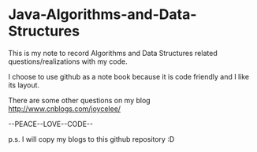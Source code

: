 # Java-Algorithms-and-Data-Structures

This is my note to record Algorithms and Data Structures related questions/realizations with my code. 

I choose to use github as a note book because it is code friendly and I like its layout.

There are some other questions on my blog http://www.cnblogs.com/joycelee/

--PEACE--LOVE--CODE--

p.s. I will copy my blogs to this github repository :D
